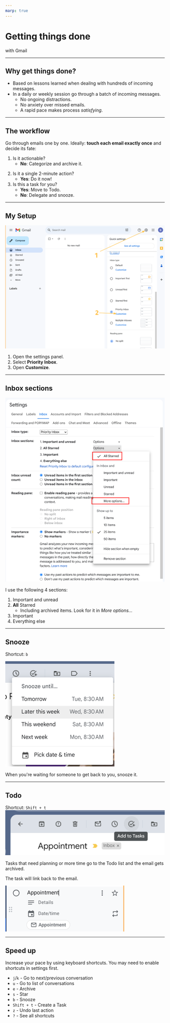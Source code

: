 ```yaml
---
marp: true
---
```


<!--
footer: 'bttk 2024'
--->

# Getting things done
with Gmail

---
<!--
header: 'Getting Things Done with Gmail'
-->

## Why get things done?

<!--
I used to deal with big volumes of incoming emails. Easily hundreds of messages during a workday.

Since my situation wasn't unique I have learned from my coworkers some tricks that are now applicable in my personal inbox (<100 messages/week).

Why do I like it?
- I execute the process when it works best for me.
- The rapid pace makes each step feel satisfying.
- It avoids the pitfals of notifications or missed emails.

-->

- Based on lessons learned when deailng with hundreds of incoming messages.
- In a daily or weekly session go through a batch of incoming messages.
    - No ongoing distractions.
    - No anxiety over missed emails.
    - A rapid pace makes process *satisfying*.


---
## The workflow

<!--
I prefer starting with the newest "important" emails.

I use gmail's stars ⭐ to mark my current context.
-->

Go through emails one by one. Ideally: **touch each email exactly once** and decide its fate:

1. Is it actionable?
    * **No**: Categorize and archive it.
2) Is it a single 2-minute action?
    * **Yes**: Do it now!
3) Is this a task for you?
    - **Yes**: Move to Todo.
    - **No**: Delegate and snooze.

---
## My Setup

![bg right fit](img/setup_enter.png)

1. Open the settings panel.
2. Select **Priority Inbox**.
3. Open **Customize**.

---

## Inbox sections

![bg right fit](img/inbox_setup.png)

I use the following 4 sections:
1. Important and unread
2. **All** Starred
    - Including archived items. Look for it in *More options...*
3. Important
4. Everything else

---

## Snooze

Shortcut: `b`

![bg left:33% fit](img/snooze.png)

When you're waiting for someone to get back to you, snooze it.

<!--
Make sure it doesn't slip through the cracks.
-->

---

## Todo
Shortcut: `Shift + t`
![](img/add_task.png)

Tasks that need planning or more time go to the Todo list and the email gets archived.

The task will link back to the email.

![bg right:33% fit](img/task.png)

<!--
You can also drag from the message list to the sidebar.
-->

---

## Speed up

Increase your pace by using keyboard shortcuts. You may need to enable shortcuts in settings first.

- `j`/`k` - Go to next/previous conversation
- `u` - Go to list of conversations
- `e` - Archive
- `s` - Star
- `b` - Snooze
- `Shift + t` - Create a Task
- `z` - Undo last action
- `?` - See all shortcuts
